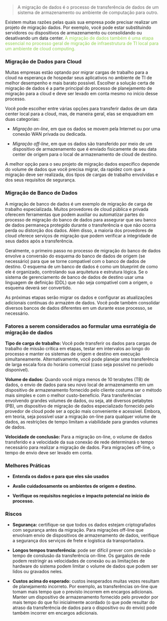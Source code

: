 
> A migração de dados é o processo de transferência de dados de um sistema de armazenamento ou ambiente de computação para outro.

Existem muitas razões pelas quais sua empresa pode precisar realizar um projeto de migração dados. Por exemplo, você pode estar substituindo servidores ou dispositivos de armazenamento ou consolidando ou desativando um data center. <span style="color:#92d050">A migração de dados também é uma etapa essencial no processo geral de migração de infraestrutura de TI local para um ambiente de cloud computing.</span> 

### Migração de Dados para Cloud

Muitas empresas estão optando por migrar cargas de trabalho para a cloud na esperança de hospedar seus aplicativos no ambiente de TI de melhor desempenho e mais barato possível. Escolher a solução certa de migração de dados é a parte principal do processo de planejamento de migração para a cloud e deve ser levado em conta mesmo no início desse processo.

Você pode escolher entre várias opções para transferir dados de um data center local para a cloud, mas, de maneira geral, elas se enquadram em duas categorias:

- _Migração on-line_, em que os dados se movem pela Internet ou por uma conexão WAN privada ou dedicada.  
      
- _Migração off-line_, em que os dados são transferido por meio de um dispositivo de armazenamento que é enviado fisicamente de seu data center de origem para o local de armazenamento de cloud de destino.

A melhor opção para o seu projeto de migração dados específico depende do volume de dados que você precisa migrar, da rapidez com que a migração deve ser realizada, dos tipos de cargas de trabalho envolvidas e dos seus requisitos de segurança.

### Migração de Banco de Dados

A migração de banco de dados é um exemplo de migração de carga de trabalho especializada. Muitos provedores de cloud pública e privada oferecem ferramentas que podem auxiliar ou automatizar partes do processo de migração do banco de dados para assegurar que seu banco de dados permaneça protegido durante o transferência e que não ocorra perda ou distorção dos dados. Além disso, a maioria dos provedores de cloud oferece serviços de migração que podem verificar a integridade de seus dados após a transferência.

Geralmente, o primeiro passo no processo de migração do banco de dados envolve a conversão do esquema do banco de dados de origem (se necessário) para que se torne compatível com o banco de dados de destino. O esquema de um banco de dados é como um blueprint de como ele é organizado, controlando sua arquitetura e estrutura lógica. Se o sistema de gerenciamento de banco de dados de destino usar uma linguagem de definição (DDL) que não seja compatível com a origem, o esquema deverá ser convertido.

As próximas etapas serão migrar os dados e configurar as atualizações adicionais contínuas do armazém de dados. Você pode também consolidar diversos bancos de dados diferentes em um durante esse processo, se necessário.

### Fatores a serem considerados ao formular uma esrratégia de migração de dados

**Tipo de carga de trabalho:** Você pode transferir os dados para cargas de trabalho de missão crítica em etapas, testar em intervalos ao longo do processo e manter os sistemas de origem e destino em execução simultaneamente. Alternativamente, você pode planejar uma transferência de larga escala fora do horário comercial (caso seja possível no período disponível).

**Volume de dados:** Quando você migra menos de 10 terabytes (TB) de dados, o envio de dados para seu novo local de armazenamento em um dispositivo de armazenamento fornecido pelo cliente costuma ser o método mais simples e com o melhor custo-benefício. Para transferências envolvendo grandes volumes de dados, ou seja, até diversos petabytes (PB), um dispositivo de migração de dados especializado fornecido pelo provedor de cloud pode ser a opção mais conveniente e acessível. Embora, em teoria, seja possível usar a migração on-line para qualquer volume de dados, as restrições de tempo limitam a viabilidade para grandes volumes de dados.

**Velocidade de conclusão:** Para a migração on-line, o volume de dados transferido e a velocidade da sua conexão de rede determinará o tempo necessário para realizar a migração de dados. Para migrações off-line, o tempo de envio deve ser levado em conta.

### Melhores Práticas

- **Entenda os dados e para que eles são usados**

- **Avalie cuidadosamente os ambientes de origem e destino.**

- **Verifique os requisitos negócios e impacto potencial no início do processo.**

### Riscos

- **Segurança:** certifique-se que todos os dados estejam criptografados com segurança antes da migração. Para migrações off-line que envolvam envio de dispositivos de armazenamento de dados, verifique a segurança dos serviços de frete e logística da transportadora.

- **Longos tempos transferência:** pode ser difícil prever com precisão o tempo de conslusão da transferência on-lline. Os gargalos de rede podem restringir as velocidades de conexão ou as limitações de hardware do sistema podem limitar o volume de dados que podem ser lidos ou gravados neles.    

- **Custos acima do esperado:** custos inesperados muitas vezes resultam de planejamento incorreto. Por exemplo, as transferências on-line que tomam mais tempo que o previsto incorrem em encargos adicionais. Manter um dispositivo de armazenamento fornecido pelo provedor por mais tempo do que foi inicialmente acordado (o que pode resultar do atraso da transferência de dados para o dispositivo ou do envio) pode também incorrer em encargos adicionais.